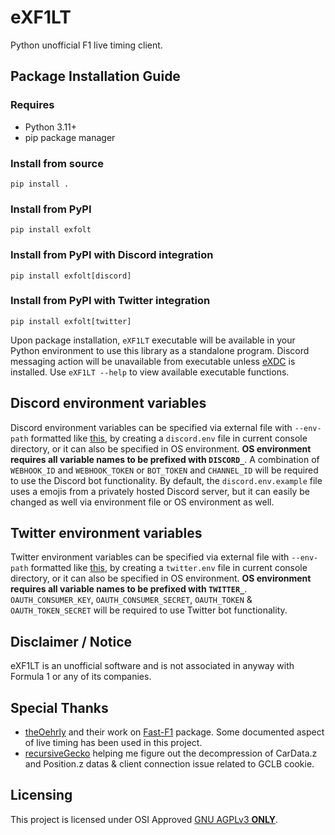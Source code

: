 # eXF1LT
Python unofficial F1 live timing client.

## Package Installation Guide
### Requires
* Python 3.11+
* pip package manager

### Install from source
```console
pip install .
```

### Install from PyPI
```console
pip install exfolt
```

### Install from PyPI with Discord integration
```console
pip install exfolt[discord]
```

### Install from PyPI with Twitter integration
```console
pip install exfolt[twitter]
```

Upon package installation, `eXF1LT` executable will be available in your Python environment to use this library as a standalone program. Discord messaging action will be unavailable from executable unless [eXDC](https://github.com/eXhumer/pyeXDC) is installed. Use `eXF1LT --help` to view available executable functions.

## Discord environment variables
Discord environment variables can be specified via external file with `--env-path` formatted like [this](./discord.env.example), by creating a `discord.env` file in current console directory, or it can also be specified in OS environment. **OS environment requires all variable names to be prefixed with `DISCORD_`**. A combination of `WEBHOOK_ID` and `WEBHOOK_TOKEN` or `BOT_TOKEN` and `CHANNEL_ID` will be required to use the Discord bot functionality. By default, the `discord.env.example` file uses a emojis from a privately hosted Discord server, but it can easily be changed as well via environment file or OS environment as well.

## Twitter environment variables
Twitter environment variables can be specified via external file with `--env-path` formatted like [this](./twitter.env.example), by creating a `twitter.env` file in current console directory, or it can also be specified in OS environment. **OS environment requires all variable names to be prefixed with `TWITTER_`**. `OAUTH_CONSUMER_KEY`, `OAUTH_CONSUMER_SECRET`, `OAUTH_TOKEN` & `OAUTH_TOKEN_SECRET` will be required to use Twitter bot functionality.

## Disclaimer / Notice
eXF1LT is an unofficial software and is not associated in anyway with Formula 1 or any of its companies.

## Special Thanks
* [theOehrly](https://github.com/theOehrly) and their work on [Fast-F1](https://github.com/theOehrly/Fast-F1) package. Some documented aspect of live timing has been used in this project.
* [recursiveGecko](https://github.com/recursiveGecko) helping me figure out the decompression of CarData.z and Position.z datas & client connection issue related to GCLB cookie.

## Licensing
This project is licensed under OSI Approved [GNU AGPLv3 **ONLY**](./COPYING.md).
